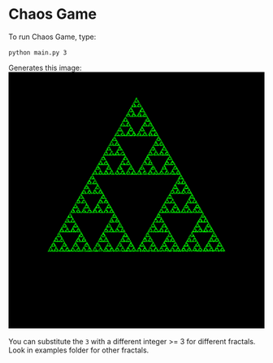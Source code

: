 # Chaos Game


To run Chaos Game, type:

```commandline
python main.py 3
```
Generates this image:
![Chaos Image](examples/chaos_3p_50000iter.png)


You can substitute the `3` with a different integer >= 3 for different fractals. Look in examples folder for other fractals.